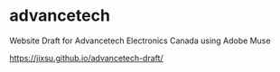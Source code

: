 # advancetech
Website Draft for Advancetech Electronics Canada using Adobe Muse

https://jixsu.github.io/advancetech-draft/
